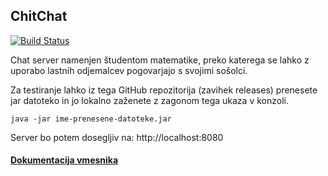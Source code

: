 ChitChat
-----------

[![Build Status](https://travis-ci.org/lodrantl/ChitChat.svg?branch=master)](https://travis-ci.org/lodrantl/ChitChat)

Chat server namenjen študentom matematike, preko katerega se lahko z uporabo lastnih odjemalcev pogovarjajo s svojimi sošolci.

Za testiranje lahko iz tega GitHub repozitorija (zavihek releases) prenesete jar datoteko in jo lokalno zaženete z zagonom tega ukaza v konzoli.

```java -jar ime-prenesene-datoteke.jar```

Server bo potem dosegljiv na: http://localhost:8080


#### [Dokumentacija vmesnika](./API.md)